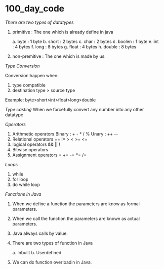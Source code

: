 # 100_day_code

*There are two types of datatypes*
1. primitive : The one which is already define in java
   
    a. byte : 1 byte
    b. short : 2 bytes
    c. char : 2 bytes
    d. boolen : 1 byte
    e. int : 4 bytes
    f. long : 8 bytes
    g. float : 4 bytes
    h. double : 8 bytes
    
2. non-premitive : The one which is made by us.

*Type Conversion*

Conversion happen when:

1. type compatible
2. destination type > source type

Example: byte>short>int>float>long>double

*Type casting*
When we forcefully convert any number into any other datatype

*Operators*
1. Arithmetic operators
    Binary : + - * / %
    Unary : ++ --
2. Relational operators
    == != > < >= <=
3. logical operators
    && || !
4. Bitwise operators
5. Assignment operators
    = += -= *= /=

*Loops*
1. while
2. for loop
3. do while loop

*Functions in Java*
1. When we define a function the parameters are know as formal parameters. 
2. When we call the function the parameters are known as actual parameters.
3. Java always calls by value.
4. There are two types of function in Java 

    a. Inbuilt 
    b. Userdefined 

5. We can do function overloadin in Java.